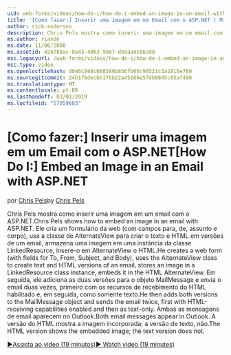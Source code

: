 ```yaml
---
uid: web-forms/videos/how-do-i/how-do-i-embed-an-image-in-an-email-with-aspnet
title: '[Como fazer:] Inserir uma imagem em um Email com o ASP.NET | Microsoft Docs'
author: rick-anderson
description: Chris Pels mostra como inserir uma imagem em um email com o ASP.NET. Ele cria um formulário da web (com campos para, de, assunto e corpo), usa o AlternateView...
ms.author: riande
ms.date: 11/06/2008
ms.assetid: 424788ac-0a43-4063-99e7-db5aa4c66a9d
msc.legacyurl: /web-forms/videos/how-do-i/how-do-i-embed-an-image-in-an-email-with-aspnet
msc.type: video
ms.openlocfilehash: d046c988c060580b856fb65c90521c3a2815e760
ms.sourcegitcommit: 24b1f6decbb17bb22a45166e5fdb0845c65af498
ms.translationtype: MT
ms.contentlocale: pt-BR
ms.lasthandoff: 03/01/2019
ms.locfileid: "57059683"
---
```

<a name="how-do-i-embed-an-image-in-an-email-with-aspnet"></a><span data-ttu-id="e138c-104">[Como fazer:] Inserir uma imagem em um Email com o ASP.NET</span><span class="sxs-lookup"><span data-stu-id="e138c-104">[How Do I:] Embed an Image in an Email with ASP.NET</span></span>
====================
<span data-ttu-id="e138c-105">por [Chris Pels](https://twitter.com/chrispels)</span><span class="sxs-lookup"><span data-stu-id="e138c-105">by [Chris Pels](https://twitter.com/chrispels)</span></span>

<span data-ttu-id="e138c-106">Chris Pels mostra como inserir uma imagem em um email com o ASP.NET.</span><span class="sxs-lookup"><span data-stu-id="e138c-106">Chris Pels shows how to embed an image in an email with ASP.NET.</span></span> <span data-ttu-id="e138c-107">Ele cria um formulário da web (com campos para, de, assunto e corpo), usa a classe de AlternateView para criar o texto e HTML em versões de um email, armazena uma imagem em uma instância da classe LinkedResource, insere-o em AlternateView o HTML.</span><span class="sxs-lookup"><span data-stu-id="e138c-107">He creates a web form (with fields for To, From, Subject, and Body), uses the AlternateView class to create text and HTML versions of an email, stores an image in a LinkedResource class instance, embeds it in the HTML AlternateView.</span></span> <span data-ttu-id="e138c-108">Em seguida, ele adiciona as duas versões para o objeto MailMessage e envia o email duas vezes, primeiro com os recursos de recebimento do HTML habilitado e, em seguida, como somente texto.</span><span class="sxs-lookup"><span data-stu-id="e138c-108">He then adds both versions to the MailMessage object and sends the email twice, first with HTML-receiving capabilities enabled and then as text-only.</span></span> <span data-ttu-id="e138c-109">Ambas as mensagens de email aparecem no Outlook.</span><span class="sxs-lookup"><span data-stu-id="e138c-109">Both email messages appear in Outlook.</span></span> <span data-ttu-id="e138c-110">A versão do HTML mostra a imagem incorporada; a versão de texto, não.</span><span class="sxs-lookup"><span data-stu-id="e138c-110">The HTML version shows the embedded image; the text version does not.</span></span>

[<span data-ttu-id="e138c-111">&#9654;Assista ao vídeo (19 minutos)</span><span class="sxs-lookup"><span data-stu-id="e138c-111">&#9654; Watch video (19 minutes)</span></span>](https://channel9.msdn.com/Blogs/ASP-NET-Site-Videos/how-do-i-embed-an-image-in-an-email-with-aspnet)
